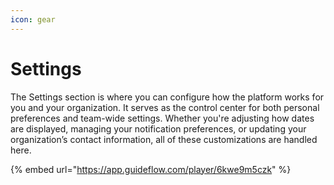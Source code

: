```yaml
---
icon: gear
---
```


# Settings

The Settings section is where you can configure how the platform works for you and your organization. It serves as the control center for both personal preferences and team-wide settings. Whether you're adjusting how dates are displayed, managing your notification preferences, or updating your organization’s contact information, all of these customizations are handled here.

{% embed url="https://app.guideflow.com/player/6kwe9m5czk" %}
